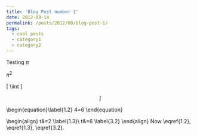 ```yaml
---
title: 'Blog Post number 1'
date: 2012-08-14
permalink: /posts/2012/08/blog-post-1/
tags:
  - cool posts
  - category1
  - category2
---
```


Testing
$\pi$

$\pi^2$

\[
  \iint
\]

$$\int$$

\begin{equation}\label{1.2}
4=6
\end{equation}

\begin{align}
t&=2 \label{1.3}\\
t&=6 \label{3.2}
\end{align}
Now \eqref{1.2}, \eqref{1.3},  \eqref{3.2}.